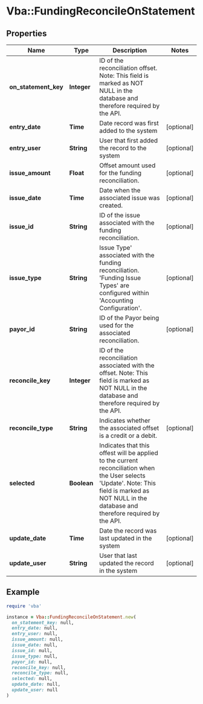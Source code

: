 # Vba::FundingReconcileOnStatement

## Properties

| Name | Type | Description | Notes |
| ---- | ---- | ----------- | ----- |
| **on_statement_key** | **Integer** | ID of the reconciliation offset. Note: This field is marked as NOT NULL in the database and therefore required by the API. |  |
| **entry_date** | **Time** | Date record was first added to the system | [optional] |
| **entry_user** | **String** | User that first added the record to the system | [optional] |
| **issue_amount** | **Float** | Offset amount used for the funding reconciliation. | [optional] |
| **issue_date** | **Time** | Date when the associated issue was created. | [optional] |
| **issue_id** | **String** | ID of the issue associated with the funding reconciliation. | [optional] |
| **issue_type** | **String** | Issue Type&#39; associated with the funding reconciliation. &#39;Funding Issue Types&#39; are configured within &#39;Accounting Configuration&#39;. | [optional] |
| **payor_id** | **String** | ID of the Payor being used for the associated reconciliation. | [optional] |
| **reconcile_key** | **Integer** | ID of the reconciliation associated with the offset. Note: This field is marked as NOT NULL in the database and therefore required by the API. |  |
| **reconcile_type** | **String** | Indicates whether the associated offset is a credit or a debit. | [optional] |
| **selected** | **Boolean** | Indicates that this offest will be applied to the current reconciliation when the User selects &#39;Update&#39;. Note: This field is marked as NOT NULL in the database and therefore required by the API. |  |
| **update_date** | **Time** | Date the record was last updated in the system | [optional] |
| **update_user** | **String** | User that last updated the record in the system | [optional] |

## Example

```ruby
require 'vba'

instance = Vba::FundingReconcileOnStatement.new(
  on_statement_key: null,
  entry_date: null,
  entry_user: null,
  issue_amount: null,
  issue_date: null,
  issue_id: null,
  issue_type: null,
  payor_id: null,
  reconcile_key: null,
  reconcile_type: null,
  selected: null,
  update_date: null,
  update_user: null
)
```


